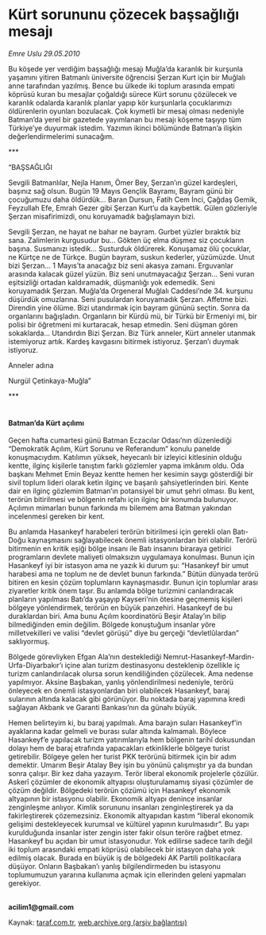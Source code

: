 # Kürt sorununu çözecek başsağlığı mesajı

*Emre Uslu 29.05.2010*

<div class="yazi"><p>Bu köşede yer verdiğim başsağlığı mesajı Muğla’da karanlık bir kurşunla yaşamını yitiren Batmanlı üniversite öğrencisi Şerzan Kurt için bir Muğlalı anne tarafından yazılmış. Bence bu ülkede iki toplum arasında empati köprüsü kuran bu mesajlar çoğaldığı sürece Kürt sorunu çözülecek ve karanlık odalarda karanlık planlar yapıp kör kurşunlarla çocuklarımızı öldürenlerin oyunları bozulacak. Çok kıymetli bir mesaj olması nedeniyle Batman’da yerel bir gazetede yayımlanan bu mesajı köşeme taşıyıp tüm Türkiye’ye duyurmak istedim. Yazımın ikinci bölümünde Batman’a ilişkin değerlendirmelerimi sunacağım. </p>
<p>***</p>
<p>“BAŞSAĞLIĞI </p>
<p>Sevgili Batmanlılar, Nejla Hanım, Ömer Bey, Şerzan’ın güzel kardeşleri, başınız sağ olsun. Bugün 19 Mayıs Gençlik Bayramı, Bayram günü bir çocuğumuzu daha öldürdük... Baran Dursun, Fatih Cem İnci, Çağdaş Gemik, Feyzullah Efe, Emrah Gezer gibi Şerzan Kurt’u da kaybettik. Gülen gözleriyle Şerzan misafirimizdi, onu koruyamadık bağışlamayın bizi.</p>
<p>Sevgili Şerzan, ne hayat ne bahar ne bayram. Gurbet yüzler bıraktık biz sana. Zalimlerin kurgusudur bu... Gökten üç elma düşmez siz çocukların başına. Susmanızı istedik... Susturduk öldürerek. Konuşamaz ölü çocuklar, ne Kürtçe ne de Türkçe. Bugün bayram, suskun kederler, yüzümüzde. Unut bizi Şerzan... 1 Mayıs’ta anacağız biz seni akasya zamanı. Erguvanlar arasında kalacak güzel yüzün. Biz seni unutmayacağız Şerzan... Seni vuran eşitsizliği ortadan kaldıramadık, düşmanlığı yok edemedik. Seni koruyamadık Şerzan. Muğla’da Orgeneral Muğlalı Caddesi’nde 34. kurşunu düşürdük omuzlarına. Seni pusulardan koruyamadık Şerzan. Affetme bizi. Direndin yine ölüme. Bizi utandırmak için bayram gününü seçtin. Sonra da organlarını bağışladın. Organların bir Kürdü mü, bir Türkü bir Ermeniyi mi, bir polisi bir öğretmeni mi kurtaracak, hesap etmedin. Seni düşman gören sokaklarda... Utandırdın Bizi Şerzan. Biz Türk anneler, Kürt anneler utanmak istemiyoruz artık. Kardeş kavgasını bitirmek istiyoruz. Şerzan’ı duymak istiyoruz. </p>
<p>Anneler adına </p>
<p>Nurgül Çetinkaya-Muğla”</p>
<p>***</p>
<h4><br/>Batman’da Kürt açılımı </h4>
<p>Geçen hafta cumartesi günü Batman Eczacılar Odası’nın düzenlediği “Demokratik Açılım, Kürt Sorunu ve Referandum” konulu panelde konuşmacıydım. Katılımın yüksek, heyecanlı bir izleyici kitlesinin olduğu kentte, ilginç kişilerle tanıştım farklı gözlemler yapma imkânım oldu. Oda başkanı Mehmet Emin Beyaz kentte hemen her kesimin saygı gösterdiği bir sivil toplum lideri olarak ketin ilginç ve başarılı şahsiyetlerinden biri. Kente dair en ilginç gözlemim Batman’ın potansiyel bir umut şehri olması. Bu kent, terörün bitirilmesi ve bölgenin refahı için ilginç bir konumda bulunuyor. Açılımın mimarları bunun farkında mı bilemem ama Batman yakından incelenmesi gereken bir kent. </p>
<p>Bu anlamda Hasankeyf harabeleri terörün bitirilmesi için gerekli olan Batı-Doğu kaynaşmasını sağlayabilecek önemli istasyonlardan biri olabilir. Terörü bitirmenin en kritik eşiği bölge insanı ile Batı insanını biraraya getirici programların devlete maliyeti olmaksızın uygulamaya konulması. Bunun için Hasankeyf iyi bir istasyon ama ne yazık ki durum şu: “Hasankeyf bir umut harabesi ama ne toplum ne de devlet bunun farkında.” Bütün dünyada terörü bitiren en kesin çözüm toplumların kaynaşmasıdır. Bunun için toplumlar arası ziyaretler kritik önem taşır. Bu anlamda bölge turizmini canlandıracak planların yapılması Batı’da yaşayıp Kayseri’nin ötesine geçmemiş kişileri bölgeye yönlendirmek, terörün en büyük panzehiri. Hasankeyf de bu duraklardan biri. Ama bunu Açılım koordinatörü Beşir Atalay’ın bilip bilmediğinden emin değilim. Bölgede konuştuğum insanlar yöre milletvekilleri ve valisi “devlet görüşü” diye bu gerçeği “devletlûlardan” saklıyormuş. </p>
<p>Bölgede görevliyken Efgan Ala’nın desteklediği Nemrut-Hasankeyf-Mardin-Urfa-Diyarbakır’ı içine alan turizm destinasyonu desteklenip özellikle iç turizm canlandırılacak olursa sorun kendiliğinden çözülecek. Ama nedense yapılmıyor. Aksine Başbakan, yanlış yönlendirilmesi nedeniyle, terörü önleyecek en önemli istasyonlardan biri olabilecek Hasankeyf, baraj sularının altında kalacak gibi görünüyor. Bu noktada baraj yapımına kredi sağlayan Akbank ve Garanti Bankası’nın da günahı büyük. </p>
<p>Hemen belirteyim ki, bu baraj yapılmalı. Ama barajın suları Hasankeyf’in ayaklarına kadar gelmeli ve burası sular altında kalmamalı. Böylece Hasankeyf’e yapılacak turizm yatırımlarıyla hem bölgenin tarihî dokusundan dolayı hem de baraj etrafında yapacakları etkinliklerle bölgeye turist getirebilir. Bölgeye gelen her turist PKK terörünü bitirmek için bir adım demektir. Umarım Beşir Atalay Bey işin bu yönünü çalışmıştır ya da bundan sonra çalışır. Bir kez daha yazayım. Terör liberal ekonomik projelerle çözülür. Askerî çözümler de ekonomik altyapısı oluşturulamamış siyasi çözümler de çözüm değildir. Bölgedeki terörün çözümü için Hasankeyf ekonomik altyapının bir istasyonu olabilir. Ekonomik altyapı denince insanlar zenginleşme anlıyor. Kimlik sorununu insanları zenginleştirerek ya da fakirleştirerek çözemezsiniz. Ekonomik altyapıdan kastım “liberal ekonomik gelişimi destekleyecek kurumsal ve kültürel yapının kurulmasıdır”. Bu yapı kurulduğunda insanlar ister zengin ister fakir olsun teröre rağbet etmez. Hasankeyf bu açıdan bir umut istasyonudur. Yok edilirse sadece tarih değil iki toplum arasındaki empati köprüsü olabilecek bir istasyon daha yok edilmiş olacak. Burada en büyük iş de bölgedeki AK Partili politikacılara düşüyor. Onların Başbakan’ı yanlış bilgilendirmeden bu istasyonu toplumumuzun yararına kullanıma açmak için ellerinden geleni yapmaları gerekiyor.</p>
<p><b><br/>acilim1@gmail.com</b></p></div>

Kaynak: [taraf.com.tr](http://www.taraf.com.tr:80/emre-uslu/makale-kurt-sorununu-cozecek-bassagligi-mesaji.htm), [web.archive.org (arşiv bağlantısı)](http://web.archive.org/web/20100531151933/http://www.taraf.com.tr:80/emre-uslu/makale-kurt-sorununu-cozecek-bassagligi-mesaji.htm)
